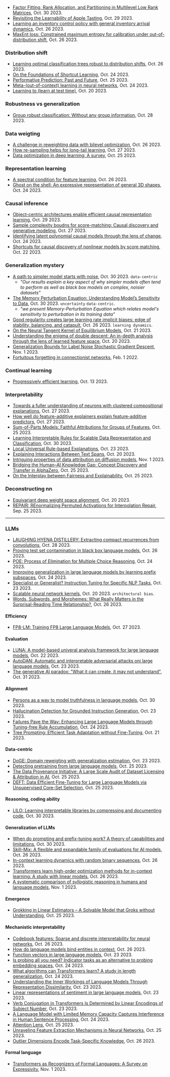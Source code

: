 
- [Factor Fitting, Rank Allocation, and Partitioning in Multilevel Low Rank Matrices](https://arxiv.org/pdf/2310.19214.pdf), Oct. 30 2023.
- [Revisiting the Learnability of Apple Tasting](https://arxiv.org/pdf/2310.19064.pdf), Oct. 29 2023.
- [Learning an inventory control policy with general inventory arrival dynamics](https://arxiv.org/pdf/2310.17168.pdf), Oct. 26 2023.
- [MaxEnt loss: Constrained maximum entropy for calibration under out-of-distribution shift](https://arxiv.org/pdf/2310.17159.pdf), Oct. 26 2023.

### Distribution shift

- [Learning optimal classification trees robust to distribution shifts](https://arxiv.org/pdf/2310.17772.pdf), Oct. 26 2023.
- [On the Foundations of Shortcut Learning](https://arxiv.org/pdf/2310.16228.pdf), Oct. 24 2023.
- [Performative Prediction: Past and Future](https://arxiv.org/pdf/2310.16608.pdf), Oct. 25 2023.
- [Meta-(out-of-context) learning in neural networks](https://arxiv.org/pdf/2310.15047.pdf), Oct. 24 2023.
- [Learning to (learn at test time)](https://arxiv.org/pdf/2310.13807.pdf), Oct. 20 2023.

### Robustness vs generalization

- [Group robust classification: Without any group information](https://arxiv.org/pdf/2310.18555.pdf), Oct. 28 2023.

### Data weigting

- [A challenge in reweighting data with bilevel optimization](https://arxiv.org/pdf/2310.18123.pdf), Oct. 26 2023.
- [How re-sampling helps for long-tail learning](https://arxiv.org/pdf/2310.18236.pdf), Oct. 27 2023.
- [Data optimization in deep learning: A survey](https://arxiv.org/pdf/2310.16499.pdf), Oct. 25 2023.

### Representation learning

- [A spectral condition for feature learning](https://arxiv.org/pdf/2310.17813.pdf), Oct. 26 2023.
- [Ghost on the shell: An expressive representation of general 3D shapes](https://arxiv.org/pdf/2310.15168.pdf), Oct. 24 2023.

### Causal inference

- [Object-centric architectures enable efficient causal representation learning](https://arxiv.org/pdf/2310.18496.pdf), Oct. 29 2023.
- [Sample complexity boudns for score-matching: Causal discovery and generative modeling](https://arxiv.org/pdf/2310.18123.pdf), Oct. 27 2023.
- [Identifying latent polynomial causal models through the lens of change](https://arxiv.org/pdf/2310.15580.pdf), Oct. 24 2023.
- [Shortcuts for causal discovery of nonlinear models by score matching](https://arxiv.org/pdf/2310.14246.pdf), Oct. 22 2023.

### Generalization mystery

- [A path to simpler model starts with noise](https://arxiv.org/pdf/2310.19726.pdf), Oct. 30 2023. `data-centric`
  - _"Our results explain a key aspect of why simpler models often tend to perform as well as black box models on complex, noisier datasets"_
- [The Memory Perturbation Equation: Understanding Model’s Sensitivity to Data](https://arxiv.org/pdf/2310.19273.pdf), Oct. 30 2023. `uncertainty` `data-centric`.
  - _"we present Memory-Perturbation Equation which relates model's sensitivity to perturbation in its training data"_
- [Good regularity creates large learning rate implicit biases: edge of stability, balancing, and catapult](https://arxiv.org/pdf/2310.17087.pdf), Oct. 26 2023. `learning dynamics`.
- [On the Neural Tangent Kernel of Equilibrium Models](https://arxiv.org/pdf/2310.14062.pdf), Oct. 21 2023.
- [Understanding the enigma of double descent: An in-depth analysis through the lens of learned feature space](https://arxiv.org/pdf/2310.13572.pdf), Oct. 20 2023.
- [Generalization Bounds for Label Noise Stochastic Gradient Descent](https://arxiv.org/pdf/2311.00274.pdf), Nov. 1 2023.
- [Fortuitous forgetting in connectionist networks](https://arxiv.org/abs/2202.00155), Feb. 1 2022.

### Continual learning

- [Progressively efficient learning](https://arxiv.org/pdf/2310.13004.pdf), Oct. 13 2023.

### Interpretability

- [Towards a fuller understanding of neurons with clustered compositional explanations](https://arxiv.org/pdf/2310.18443.pdf), Oct. 27 2023.
- [How well do feature-additive explainers explain feature-additive predictors](https://arxiv.org/pdf/2310.18496.pdf), Oct. 27 2023.
- [Sum-of-Parts Models: Faithful Attributions for Groups of Features](https://arxiv.org/pdf/2310.16316.pdf), Oct. 25 2023.
- [Learning Interpretable Rules for Scalable Data Representation and Classification](https://arxiv.org/pdf/2310.14336.pdf), Oct. 30 2023.
- [Local Universal Rule-based Explanations](https://zhuanlan.zhihu.com/p/617305431), Oct. 23 2023.
- [Explaining Interactions Between Text Spans](https://arxiv.org/pdf/2310.13506.pdf), Oct. 20 2023.
- [Intriguing properties of data attribution on diffusion models](https://arxiv.org/pdf/2311.00500.pdf), Nov. 1 2023.
- [Bridging the Human–AI Knowledge Gap: Concept Discovery and Transfer in AlphaZero](https://arxiv.org/pdf/2310.16410.pdf), Oct. 25 2023.
- [On the Interplay between Fairness and Explainability](https://arxiv.org/pdf/2310.16607.pdf), Oct. 25 2023.

### Deconstructing nn

- [Equivariant deep weight space alignment](https://arxiv.org/pdf/2310.13397.pdf), Oct. 20 2023.
- [REPAIR: REnormalizing Permuted  Activations for Interpolation Repair](https://arxiv.org/pdf/2211.08403.pdf), Sep. 25 2023.

---

### LLMs

- [LAUGHING HYENA DISTILLERY: Extracting compact recurrences from convolutions](https://arxiv.org/pdf/2310.18780.pdf), Oct. 28 2023.
- [Proving test set contamination in black box language models](https://arxiv.org/pdf/2310.17623.pdf), Oct. 26 2023.
- [POE: Process of Elimination for Multiple Choice Reasoning](https://arxiv.org/pdf/2310.15575.pdf), Oct. 24 2023.
- [Improving generalization in large language models by learning prefix subspaces](https://arxiv.org/pdf/2310.15793.pdf), Oct. 24 2023.
- [Specialist or Generalist? Instruction Tuning for Specific NLP Tasks](https://arxiv.org/pdf/2310.15326.pdf), Oct. 23 2023.
- [Scalable neural network kernels](https://arxiv.org/pdf/2310.13225.pdf), Oct. 20 2023. `architectural bias`.
- [Words, Subwords, and Morphemes: What Really Matters in the Surprisal-Reading Time Relationship?](https://arxiv.org/pdf/2310.17774.pdf), Oct. 26 2023.

#### Efficiency

- [FP8-LM: Training FP8 Large Language Models](https://arxiv.org/pdf/2310.18313.pdf), Oct. 27 2023.

#### Evaluation

- [LUNA: A model-based univeral analysis framework for large language models](https://arxiv.org/pdf/2310.14211.pdf), Oct. 22 2023.
- [AutoDAN: Automatic and interpretable adversarial attacks oni large language models](https://arxiv.org/pdf/2310.15140.pdf), Oct. 23 2023.
- [The generative AI paradox: "What it can create, it may not understand"](https://arxiv.org/pdf/2311.00059.pdf), Oct. 31 2023.

#### Alignment

- [Persons as a way to model truthfulness in language models](https://arxiv.org/pdf/2310.17813.pdf), Oct. 30 2023.
- [Hallucination Detection for Grounded Instruction Generation](https://arxiv.org/pdf/2310.15319.pdf), Oct. 23 2023.
- [Failures Pave the Way: Enhancing Large Language Models through Tuning-free Rule Accumulation](https://arxiv.org/pdf/2310.15746.pdf), Oct. 24 2023.
- [Tree Prompting: Efficient Task Adaptation without Fine-Tuning](https://arxiv.org/pdf/2310.14034.pdf), Oct. 21 2023.

#### Data-centric

- [DoGE: Domain reweigting with generalization estimation](https://arxiv.org/pdf/2310.15393.pdf), Oct. 23 2023.
- [Detecting pretraining from large language models](https://arxiv.org/pdf/2310.16789.pdf), Oct. 25 2023.
- [The Data Provenance Initiative: A Large Scale Audit of Dataset Licensing & Attribution in AI](https://arxiv.org/pdf/2310.16787.pdf), Oct. 25 2023.
- [DEFT: Data Efficient Fine-Tuning for Large Language Models via Unsupervised Core-Set Selection](https://arxiv.org/pdf/2310.16776.pdf), Oct. 25 2023.

#### Reasoning, coding ability

- [LILO: Learning interpretable libraries by compressing and documenting code](https://arxiv.org/pdf/2310.19791.pdf), Oct. 30 2023.

#### Generalization of LLMs

- [When do prompting and prefix-tuning work? A theory of capabilities and limitations](https://arxiv.org/pdf/2310.19698.pdf), Oct. 30 2023.
- [Skill-Mix: A flexible and expandable family of evaluations for AI models](https://arxiv.org/pdf/2310.17567.pdf), Oct. 26 2023.
- [In-context learning dynamics with random binary sequences](https://arxiv.org/pdf/2310.17639.pdf), Oct. 26 2023.
- [Transformers learn high-order optimization methods for in-context learning: A study with linear models](https://arxiv.org/pdf/2310.17086.pdf), Oct. 26 2023.
- [A systematic comparison of syllogistic reasoning in humans and language models](https://arxiv.org/pdf/2311.00445.pdf), Nov. 1 2023.

#### Emergence

- [Grokking in Linear Estimators – A Solvable Model that Groks without Understanding](https://arxiv.org/pdf/2310.16441.pdf), Oct. 25 2023.

#### Mechanistic interpretability

- [Codebook features: Sparse and discrete interpretability for neural networks](https://arxiv.org/pdf/2310.17230.pdf), Oct. 26 2023.
- [How do language models bind entities in context](https://arxiv.org/pdf/2310.17191.pdf), Oct. 26 2023.
- [Function vectors in large language models](https://arxiv.org/pdf/2310.15213.pdf), Oct. 23 2023.
- [Is probing all you need? Indicator tasks as an alternative to probing embedding spaces](https://arxiv.org/pdf/2310.15905.pdf), Oct. 24 2023.
- [What algorithms can Transformers learn? A study in length generalization](https://arxiv.org/pdf/2310.16028.pdf), Oct. 24 2023.
- [Understanding the Inner Workings of Language Models Through Representation Dissimilarity](https://arxiv.org/pdf/2310.14993.pdf), Oct. 23 2023.
- [Linear representations of sentiment in large language models](https://arxiv.org/pdf/2310.15154.pdf), Oct. 23 2023.
- [Verb Conjugation in Transformers Is Determined by Linear Encodings of Subject Number](https://arxiv.org/pdf/2310.15151.pdf), Oct. 23 2023.
- [A Language Model with Limited Memory Capacity Captures Interference in Human Sentence Processing](https://arxiv.org/pdf/2310.16142.pdf), Oct. 24 2023.
- [Attention Lens](https://arxiv.org/pdf/2310.16270.pdf), Oct. 25 2023.
- [Unraveling Feature Extraction Mechanisms in Neural Networks](https://arxiv.org/pdf/2310.16350.pdf), Oct. 25 2023.
- [Outlier Dimensions Encode Task-Specific Knowledge](https://arxiv.org/pdf/2310.17715.pdf), Oct. 26 2023.

#### Formal language

- [Transformers as Recognizers of Formal Languages: A Survey on Expressivity](https://arxiv.org/pdf/2311.00208.pdf), Nov. 1 2023.




